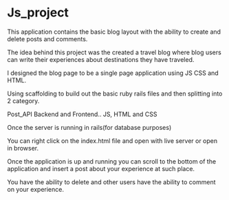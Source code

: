 # Js_project

This application contains the basic blog layout with the ability to create and delete posts and comments. 

The idea behind this project was the created a travel blog where blog users can write their experiences about 
destinations they have traveled. 

I designed the blog page to be a single page application using JS CSS and HTML. 

Using scaffolding to build out the basic ruby rails files and then splitting into 2 category. 

Post_API Backend and Frontend.. JS, HTML and CSS

Once the server is running in rails(for database purposes)

You can right click on the index.html file and open with live server or open in browser. 

Once the application is up and running you can scroll to the bottom of the application and insert a post about 
your experience at such place. 

You have the ability to delete and other users have the ability to comment on your experience. 

